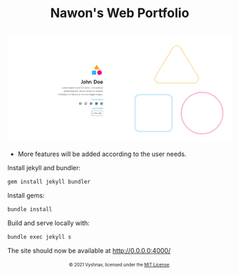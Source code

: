 <div align="center">
<h1>Nawon's Web Portfolio</h1>
</div>
 &nbsp;
<img src="Preview.png">

* More features will be added according to the user needs.

Install jekyll and bundler:
```bash
gem install jekyll bundler
```

Install gems:
```bash
bundle install
```

Build and serve locally with:
```bash
bundle exec jekyll s
```

The site should now be available at http://0.0.0.0:4000/

<div align="center">
<sub><sup>© 2021 Vyshnav, licensed under the <a href="./LICENSE">MIT License</a>.</sup></sub>
</div>
